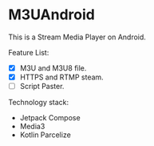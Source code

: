 # M3UAndroid
This is a Stream Media Player on Android.

Feature List:

- [x] M3U and M3U8 file.
- [x] HTTPS and RTMP steam.
- [ ] Script Paster.

Technology stack:
- Jetpack Compose
- Media3
- Kotlin Parcelize
